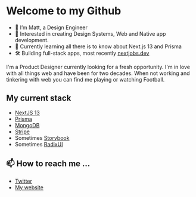 # Welcome to my Github 

- 👋 I’m Matt, a Design Engineer
- 👀 Interested in creating Design Systems, Web and Native app development.
- 🌱 Currently learning all there is to know about Next.js 13 and Prisma
- 🛠️ Building full-stack apps, most recently [nextjobs.dev](https://nextjobs.dev)

I'm a Product Designer currently looking for a fresh opportunity. I'm in love with all things web and have been for two decades. When not working and tinkering with web you can find me playing or watching Football.

## My current stack
- [NextJS 13](https://github.com/vercel/next.js)
- [Prisma](https://github.com/prisma/prisma)
- [MongoDB](https://github.com/mongodb/mongo)
- [Stripe](https://stripe.com)
- Sometimes [Storybook](https://github.com/storybookjs/storybook)
- Sometimes [RadixUI](https://www.radix-ui.com/)

## 📫 How to reach me ...
- [Twitter](https://twitter.com/uixmat)
- [My website](https://uixmat.dev)

